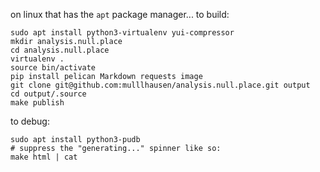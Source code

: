 on linux that has the `apt` package manager...
to build:

    sudo apt install python3-virtualenv yui-compressor
    mkdir analysis.null.place
    cd analysis.null.place
    virtualenv .
    source bin/activate
    pip install pelican Markdown requests image
    git clone git@github.com:mulllhausen/analysis.null.place.git output
    cd output/.source
    make publish

to debug:

    sudo apt install python3-pudb
    # suppress the "generating..." spinner like so:
    make html | cat
